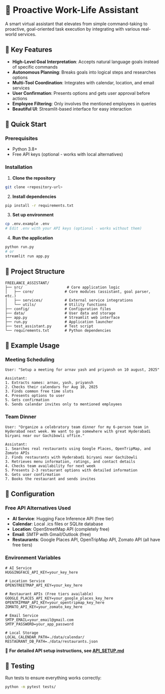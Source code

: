 # 🤖 Proactive Work-Life Assistant

A smart virtual assistant that elevates from simple command-taking to proactive, goal-oriented task execution by integrating with various real-world services.

## 🎯 Key Features

- **High-Level Goal Interpretation**: Accepts natural language goals instead of specific commands
- **Autonomous Planning**: Breaks goals into logical steps and researches options
- **Multi-Tool Coordination**: Integrates with calendar, location, and email services
- **User Confirmation**: Presents options and gets user approval before actions
- **Employee Filtering**: Only involves the mentioned employees in queries
- **Beautiful UI**: Streamlit-based interface for easy interaction

## 🚀 Quick Start

### Prerequisites
- Python 3.8+
- Free API keys (optional - works with local alternatives)

### Installation

1. **Clone the repository**
```bash
git clone <repository-url>
```

2. **Install dependencies**
```bash
pip install -r requirements.txt
```

3. **Set up environment**
```bash
cp .env.example .env
# Edit .env with your API keys (optional - works without them)
```

4. **Run the application**
```bash
python run.py
# or
streamlit run app.py
```

## 📁 Project Structure

```
FREELANCE_ASSISTANT/
├── src/                    # Core application logic
│   ├── core/              # Core modules (assistant, goal parser, etc.)
│   ├── services/          # External service integrations
│   └── utils/             # Utility functions
├── config/                # Configuration files
├── data/                  # User data and storage
├── app.py                 # Streamlit web interface
├── run.py                 # Application launcher
├── test_assistant.py      # Test script
└── requirements.txt       # Python dependencies
```

## 🎯 Example Usage

### Meeting Scheduling
```
User: "Setup a meeting for arnav yash and priyansh on 10 august, 2025"

Assistant: 
1. Extracts names: arnav, yash, priyansh
2. Checks their calendars for Aug 10, 2025
3. Finds common free time slots
4. Presents options to user
5. Gets confirmation
6. Sends calendar invites only to mentioned employees
```

### Team Dinner
```
User: "Organize a celebratory team dinner for my 6-person team in Hyderabad next week. We want to go somewhere with great Hyderabadi biryani near our Gachibowli office."

Assistant:
1. Searches real restaurants using Google Places, OpenTripMap, and Zomato APIs
2. Finds restaurants with Hyderabadi biryani near Gachibowli
3. Retrieves menu information, ratings, and contact details
4. Checks team availability for next week
5. Presents 2-3 restaurant options with detailed information
6. Gets user confirmation
7. Books the restaurant and sends invites
```

## 🔧 Configuration

### Free API Alternatives Used
- **AI Service**: Hugging Face Inference API (free tier)
- **Calendar**: Local .ics files or SQLite database
- **Location**: OpenStreetMap API (completely free)
- **Email**: SMTP with Gmail/Outlook (free)
- **Restaurants**: Google Places API, OpenTripMap API, Zomato API (all have free tiers)

### Environment Variables
```env
# AI Service
HUGGINGFACE_API_KEY=your_key_here

# Location Service
OPENSTREETMAP_API_KEY=your_key_here

# Restaurant APIs (Free tiers available)
GOOGLE_PLACES_API_KEY=your_google_places_key_here
OPENTRIPMAP_API_KEY=your_opentripmap_key_here
ZOMATO_API_KEY=your_zomato_key_here

# Email Service
SMTP_EMAIL=your_email@gmail.com
SMTP_PASSWORD=your_app_password

# Local Storage
LOCAL_CALENDAR_PATH=./data/calendar/
RESTAURANT_DB_PATH=./data/restaurants.json
```

📖 **For detailed API setup instructions, see [API_SETUP.md](API_SETUP.md)**

## 🧪 Testing

Run tests to ensure everything works correctly:

```bash
python -m pytest tests/
```

